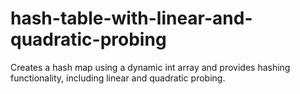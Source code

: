 # hash-table-with-linear-and-quadratic-probing
Creates a hash map using a dynamic int array and provides hashing functionality, including linear and quadratic probing.
